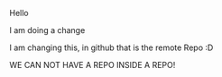 Hello

I am doing a change

I am changing this, in github that is the remote Repo :D

WE CAN NOT HAVE A REPO INSIDE A REPO!
